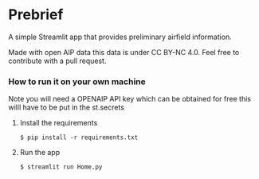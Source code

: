 # Prebrief

A simple Streamlit app that provides preliminary airfield information.

Made with open AIP data this data is under CC BY-NC 4.0. Feel free to contribute with a pull request.

### How to run it on your own machine

Note you will need a OPENAIP API key which can be obtained for free this willl have to be put in the st.secrets 

1. Install the requirements

   ```
   $ pip install -r requirements.txt
   ```

2. Run the app

   ```
   $ streamlit run Home.py
   ```
